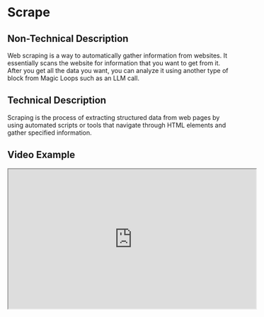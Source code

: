# Scrape

## Non-Technical Description
Web scraping is a way to automatically gather information from websites. It essentially scans the website for information that you want to get from it. After you get all the data you want, you can analyze it using another type of block from Magic Loops such as an LLM call.

## Technical Description
Scraping is the process of extracting structured data from web pages by using automated scripts or tools that navigate through HTML elements and gather specified information.

## Video Example
<iframe width="560" height="315" src="https://www.youtube.com/embed/exampleVideo1" title="Scrape video" allow="accelerometer; autoplay; clipboard-write; encrypted-media; gyroscope; picture-in-picture" allowfullscreen></iframe>

